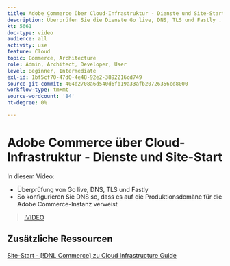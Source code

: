 ```yaml
---
title: Adobe Commerce über Cloud-Infrastruktur - Dienste und Site-Start
description: Überprüfen Sie die Dienste Go live, DNS, TLS und Fastly . Erfahren Sie, wie Sie DNS so konfigurieren, dass es auf die Produktionsdomäne für die Adobe Commerce-Instanz verweist.
kt: 5661
doc-type: video
audience: all
activity: use
feature: Cloud
topic: Commerce, Architecture
role: Admin, Architect, Developer, User
level: Beginner, Intermediate
exl-id: 1bf5cf70-47d0-4e48-92e2-3892216cd749
source-git-commit: 404d2708a6d540d6fb19a33afb20726356cd8000
workflow-type: tm+mt
source-wordcount: '84'
ht-degree: 0%

---
```


# Adobe Commerce über Cloud-Infrastruktur - Dienste und Site-Start

In diesem Video:

- Überprüfung von Go live, DNS, TLS und Fastly
- So konfigurieren Sie DNS so, dass es auf die Produktionsdomäne für die Adobe Commerce-Instanz verweist

>[!VIDEO](https://video.tv.adobe.com/v/35697?quality=12&learn=on)

## Zusätzliche Ressourcen

[Site-Start - [!DNL Commerce] zu Cloud Infrastructure Guide](https://experienceleague.adobe.com/docs/commerce-cloud-service/user-guide/launch/overview.html)
